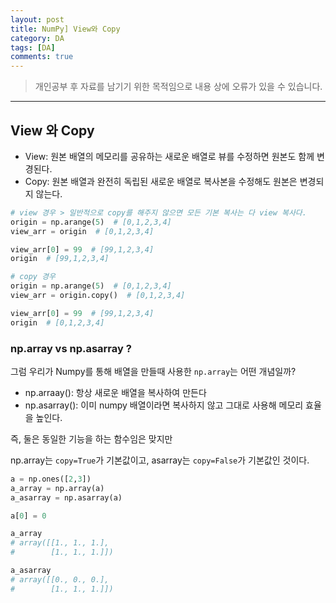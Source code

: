 ```yaml
---
layout: post
title: NumPy] View와 Copy
category: DA
tags: [DA]
comments: true
---
```


> 개인공부 후 자료를 남기기 위한 목적임으로 내용 상에 오류가 있을 수 있습니다.    

<hr>

## View 와 Copy

- View: 원본 배열의 메모리를 공유하는 새로운 배열로 뷰를 수정하면 원본도 함께 변경된다. 
- Copy: 원본 배열과 완전히 독립된 새로운 배열로 복사본을 수정해도 원본은 변경되지 않는다. 


```python
# view 경우 > 일반적으로 copy를 해주지 않으면 모든 기본 복사는 다 view 복사다.
origin = np.arange(5)  # [0,1,2,3,4]
view_arr = origin  # [0,1,2,3,4]

view_arr[0] = 99  # [99,1,2,3,4]
origin  # [99,1,2,3,4]

# copy 경우 
origin = np.arange(5)  # [0,1,2,3,4]
view_arr = origin.copy()  # [0,1,2,3,4]

view_arr[0] = 99  # [99,1,2,3,4]
origin  # [0,1,2,3,4]
```


### np.array vs np.asarray ?

그럼 우리가 Numpy를 통해 배열을 만들때 사용한 `np.array`는 어떤 개념일까?

- np.arraay(): 항상 새로운 배열을 복사하여 만든다
- np.asarray(): 이미 numpy 배열이라면 복사하지 않고 그대로 사용해 메모리 효율을 높인다. 

즉, 둘은 동일한 기능을 하는 함수임은 맞지만

np.array는 `copy=True`가 기본값이고, asarray는 `copy=False`가 기본값인 것이다.

```python
a = np.ones([2,3])
a_array = np.array(a)
a_asarray = np.asarray(a)

a[0] = 0

a_array
# array([[1., 1., 1.],
#        [1., 1., 1.]])

a_asarray
# array([[0., 0., 0.],
#        [1., 1., 1.]])
```